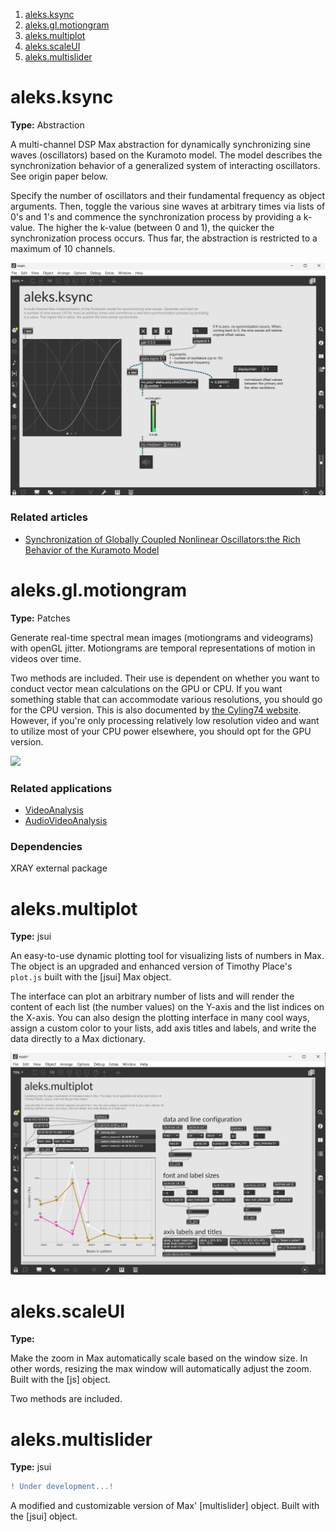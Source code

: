 1. [aleks.ksync](#aleks.ksync)
2. [aleks.gl.motiongram](#-aleks-gl-motiongram)
3. [aleks.multiplot](#aleks-multiplot)
4. [aleks.scaleUI](#aleks.scaleUI)
5. [aleks.multislider](#aleks.multislider)


# aleks.ksync

**Type:** Abstraction

A multi-channel DSP Max abstraction for dynamically synchronizing sine waves (oscillators) based on the Kuramoto model. The model describes the synchronization behavior of a generalized system of interacting oscillators. See origin paper below.

Specify the number of oscillators and their fundamental frequency as object arguments. Then, toggle the various sine waves at arbitrary times via lists of 0's and 1's and commence the synchronization process by providing a k-value. The higher the k-value (between 0 and 1), the quicker the synchronization process occurs. Thus far, the abstraction is restricted to a maximum of 10 channels.

<p align="left">
 <img src="img/ksync.png" width=600>
</p>

### Related articles

- [Synchronization of Globally Coupled Nonlinear Oscillators:the Rich Behavior of the Kuramoto Model](http://go.owu.edu/~physics/StudentResearch/2005/BryanDaniels/kuramoto_paper.pdf)

# aleks.gl.motiongram

**Type:** Patches

Generate real-time spectral mean images (motiongrams and videograms) with openGL jitter. Motiongrams are temporal representations of motion in videos over time.

Two methods are included. Their use is dependent on whether you want to conduct vector mean calculations on the GPU or CPU. If you want something stable that can accommodate various resolutions, you should go for the CPU version. This is also documented by [the Cyling74 website](https://cycling74.com/tutorials/best-practices-in-jitter-part-1). However, if you're only processing relatively low resolution video and want to utilize most of your CPU power elsewhere, you should opt for the GPU version.

<p align="left">
 <img src="img/figure.gif" width=600>
</p>

<!-- 440 -->

### Related applications

- [VideoAnalysis](https://github.com/fourMs/VideoAnalysis)
- [AudioVideoAnalysis](https://github.com/fourMs/AudioVideoAnalysis)

### Dependencies

XRAY external package

# aleks.multiplot

**Type:** jsui

An easy-to-use dynamic plotting tool for visualizing lists of numbers in Max. The object is an upgraded and enhanced version of Timothy Place's `plot.js` built with the [jsui] Max object.

The interface can plot an arbitrary number of lists and will render the content of each list (the number values) on the Y-axis and the list indices on the X-axis. You can also design the plotting interface in many cool ways, assign a custom color to your lists, add axis titles and labels, and write the data directly to a Max dictionary. 

<p align="left">
 <img src="img/multiplot.png" width=600>
</p>

# aleks.scaleUI

**Type:**

Make the zoom in Max automatically scale based on the window size. In other words, resizing the max window will automatically adjust the zoom. Built with the [js] object.

Two methods are included.

# aleks.multislider

**Type:** jsui

```diff
! Under development...!
```

A modified and customizable version of Max' [multislider] object. Built with the [jsui] object.
